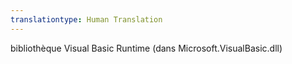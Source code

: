 ```yaml
---
translationtype: Human Translation
---
```

bibliothèque Visual Basic Runtime (dans Microsoft.VisualBasic.dll)
